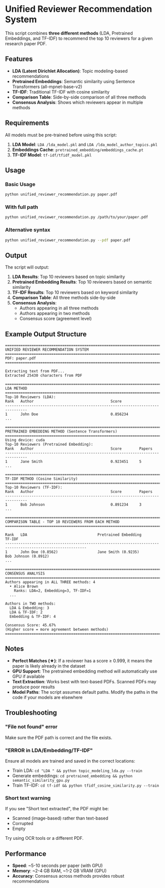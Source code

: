 # Unified Reviewer Recommendation System

This script combines **three different methods** (LDA, Pretrained Embeddings, and TF-IDF) to recommend the top 10 reviewers for a given research paper PDF.

## Features

- **LDA (Latent Dirichlet Allocation)**: Topic modeling-based recommendations
- **Pretrained Embeddings**: Semantic similarity using Sentence Transformers (all-mpnet-base-v2)
- **TF-IDF**: Traditional TF-IDF with cosine similarity
- **Comparison Table**: Side-by-side comparison of all three methods
- **Consensus Analysis**: Shows which reviewers appear in multiple methods

## Requirements

All models must be pre-trained before using this script:

1. **LDA Model**: `LDA /lda_model.pkl` and `LDA /lda_model_author_topics.pkl`
2. **Embeddings Cache**: `pretrained_embedding/embeddings_cache.pt`
3. **TF-IDF Model**: `tf-idf/tfidf_model.pkl`

## Usage

### Basic Usage
```bash
python unified_reviewer_recommendation.py paper.pdf
```

### With full path
```bash
python unified_reviewer_recommendation.py /path/to/your/paper.pdf
```

### Alternative syntax
```bash
python unified_reviewer_recommendation.py --pdf paper.pdf
```

## Output

The script will output:

1. **LDA Results**: Top 10 reviewers based on topic similarity
2. **Pretrained Embedding Results**: Top 10 reviewers based on semantic similarity
3. **TF-IDF Results**: Top 10 reviewers based on keyword similarity
4. **Comparison Table**: All three methods side-by-side
5. **Consensus Analysis**: 
   - Authors appearing in all three methods
   - Authors appearing in two methods
   - Consensus score (agreement level)

## Example Output Structure

```
================================================================================
UNIFIED REVIEWER RECOMMENDATION SYSTEM
================================================================================
PDF: paper.pdf
================================================================================

Extracting text from PDF...
Extracted 25430 characters from PDF

================================================================================
LDA METHOD
================================================================================
Top-10 Reviewers (LDA):
Rank   Author                                   Score       
--------------------------------------------------------------------------------
1      John Doe                                 0.856234
...

================================================================================
PRETRAINED EMBEDDING METHOD (Sentence Transformers)
================================================================================
Using device: cuda
Top-10 Reviewers (Pretrained Embedding):
Rank   Author                                   Score        Papers
--------------------------------------------------------------------------------
1      Jane Smith                               0.923451     5
...

================================================================================
TF-IDF METHOD (Cosine Similarity)
================================================================================
Top-10 Reviewers (TF-IDF):
Rank   Author                                   Score        Papers
--------------------------------------------------------------------------------
1      Bob Johnson                              0.891234     3
...

================================================================================
COMPARISON TABLE - TOP 10 REVIEWERS FROM EACH METHOD
================================================================================

Rank   LDA                                Pretrained Embedding               TF-IDF
-----------------------------------------------------------------------------------------------------------
1      John Doe (0.8562)                  Jane Smith (0.9235)                Bob Johnson (0.8912)
...

================================================================================
CONSENSUS ANALYSIS
================================================================================
Authors appearing in ALL THREE methods: 4
  • Alice Brown
    Ranks: LDA=2, Embedding=3, TF-IDF=1
  ...

Authors in TWO methods:
  LDA & Embedding: 3
  LDA & TF-IDF: 2
  Embedding & TF-IDF: 4

Consensus Score: 45.67%
(Higher score = more agreement between methods)
================================================================================
```

## Notes

- **Perfect Matches (★)**: If a reviewer has a score ≥ 0.999, it means the paper is likely already in the dataset
- **GPU Support**: The pretrained embedding method will automatically use GPU if available
- **Text Extraction**: Works best with text-based PDFs. Scanned PDFs may produce poor results
- **Model Paths**: The script assumes default paths. Modify the paths in the code if your models are elsewhere

## Troubleshooting

### "File not found" error
Make sure the PDF path is correct and the file exists.

### "ERROR in LDA/Embedding/TF-IDF"
Ensure all models are trained and saved in the correct locations:
- Train LDA: `cd "LDA " && python topic_modeling_lda.py --train`
- Generate embeddings: `cd pretrained_embedding && python semantic_similarity_gpu.py`
- Train TF-IDF: `cd tf-idf && python tfidf_cosine_similarity.py --train`

### Short text warning
If you see "Short text extracted", the PDF might be:
- Scanned (image-based) rather than text-based
- Corrupted
- Empty

Try using OCR tools or a different PDF.

## Performance

- **Speed**: ~5-10 seconds per paper (with GPU)
- **Memory**: ~2-4 GB RAM, ~1-2 GB VRAM (GPU)
- **Accuracy**: Consensus across methods provides robust recommendations
